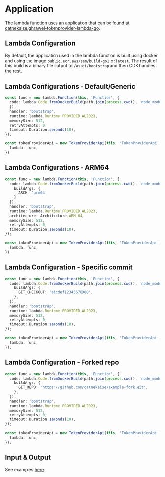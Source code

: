 # Application
The lambda function uses an application that can be found at [catnekaise/ghrawel-tokenprovider-lambda-go](https://github.com/catnekaise/ghrawel-tokenprovider-lambda-go).

## Lambda Configuration
By default, the application used in the lambda function is built using docker and using the image `public.ecr.aws/sam/build-go1.x:latest`. The result of this build is a binary file output to `/asset/bootstrap` and then CDK handles the rest.

## Lambda Configurations - Default/Generic

```typescript
const func = new lambda.Function(this, 'Function', {
  code: lambda.Code.fromDockerBuild(path.join(process.cwd(), 'node_modules/@catnekaise/ghrawel/lambda/default/Dockerfile'), {
  }),
  handler: 'bootstrap',
  runtime: lambda.Runtime.PROVIDED_AL2023,
  memorySize: 512,
  retryAttempts: 0,
  timeout: Duration.seconds(10),
});

const tokenProviderApi = new TokenProviderApi(this, 'TokenProviderApi', {
  lambda: func,
})
```

## Lambda Configurations - ARM64

```typescript
const func = new lambda.Function(this, 'Function', {
  code: lambda.Code.fromDockerBuild(path.join(process.cwd(), 'node_modules/@catnekaise/ghrawel/lambda/default/Dockerfile'), {
    buildArgs: {
      ARCH: 'arm64'
    }
  }),
  handler: 'bootstrap',
  runtime: lambda.Runtime.PROVIDED_AL2023,
  architecture: Architecture.ARM_64,
  memorySize: 512,
  retryAttempts: 0,
  timeout: Duration.seconds(10),
});

const tokenProviderApi = new TokenProviderApi(this, 'TokenProviderApi', {
  lambda: func,
})
```

## Lambda Configuration - Specific commit

```typescript
const func = new lambda.Function(this, 'Function', {
  code: lambda.Code.fromDockerBuild(path.join(process.cwd(), 'node_modules/@catnekaise/ghrawel/lambda/default/Dockerfile'), {
    buildArgs: {
      GIT_CHECKOUT: 'abcdef12345678980',
    },
  }),
  handler: 'bootstrap',
  runtime: lambda.Runtime.PROVIDED_AL2023,
  memorySize: 512,
  retryAttempts: 0,
  timeout: Duration.seconds(10),
});

const tokenProviderApi = new TokenProviderApi(this, 'TokenProviderApi', {
  lambda: func,
});
```

## Lambda Configuration - Forked repo

```typescript
const func = new lambda.Function(this, 'Function', {
  code: lambda.Code.fromDockerBuild(path.join(process.cwd(), 'node_modules/@catnekaise/ghrawel/lambda/default/Dockerfile'), {
    buildArgs: {
      GIT_REPO: 'https://github.com/catnekaise/example-fork.git',
    },
  }),
  handler: 'bootstrap',
  runtime: lambda.Runtime.PROVIDED_AL2023,
  memorySize: 512,
  retryAttempts: 0,
  timeout: Duration.seconds(10),
});

const tokenProviderApi = new TokenProviderApi(this, 'TokenProviderApi', {
  lambda: func,
});
```

## Input & Output
See examples [here](./README.md#input).
